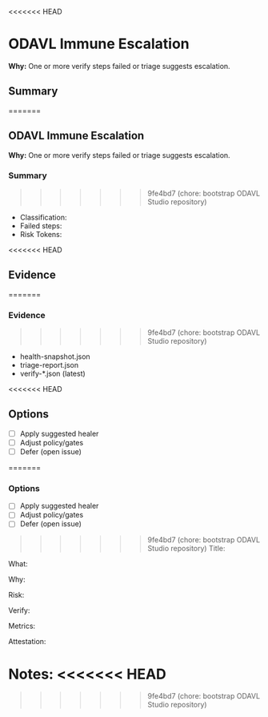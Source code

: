 <<<<<<< HEAD
# ODAVL Immune Escalation

**Why:** One or more verify steps failed or triage suggests escalation.

## Summary

=======
## ODAVL Immune Escalation
**Why:** One or more verify steps failed or triage suggests escalation.

### Summary
>>>>>>> 9fe4bd7 (chore: bootstrap ODAVL Studio repository)
- Classification: <!-- filled by bot -->
- Failed steps: <!-- filled by bot -->
- Risk Tokens: <!-- filled by bot -->

<<<<<<< HEAD
## Evidence

=======
### Evidence
>>>>>>> 9fe4bd7 (chore: bootstrap ODAVL Studio repository)
- health-snapshot.json
- triage-report.json
- verify-*.json (latest)

<<<<<<< HEAD
## Options

- [ ] Apply suggested healer
- [ ] Adjust policy/gates
- [ ] Defer (open issue)

=======
### Options
- [ ] Apply suggested healer
- [ ] Adjust policy/gates
- [ ] Defer (open issue)
>>>>>>> 9fe4bd7 (chore: bootstrap ODAVL Studio repository)
Title:

What:

Why:

Risk:

Verify:

Metrics:

Attestation:

Notes:
<<<<<<< HEAD
=======

>>>>>>> 9fe4bd7 (chore: bootstrap ODAVL Studio repository)

